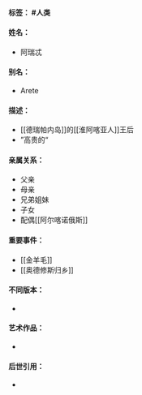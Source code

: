 #### 标签： #人类
#### 姓名：
- 阿瑞忒
#### 别名：
- Arete
#### 描述：
- [[德瑞帕内岛]]的[[淮阿喀亚人]]王后
- ”高贵的“
#### 亲属关系：
- 父亲
- 母亲
- 兄弟姐妹
- 子女
- 配偶[[阿尔喀诺俄斯]]
#### 重要事件：
- [[金羊毛]]
- [[奥德修斯归乡]]
#### 不同版本：
- 
#### 艺术作品：
- 
#### 后世引用：
- 